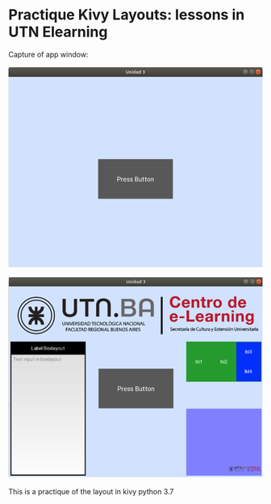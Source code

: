 # Practique Kivy Layouts: lessons in UTN Elearning

Capture of app window: 
<br>
<br>
![Alt text](cap1.png "Start window")
<br>
<br>
![Alt text](cap2.png "Button on_press")
<br>
<br>
This is a practique of the layout in kivy python 3.7
